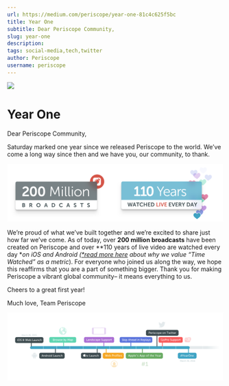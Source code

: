 ```yaml
---
url: https://medium.com/periscope/year-one-81c4c625f5bc
title: Year One
subtitle: Dear Periscope Community,
slug: year-one
description: 
tags: social-media,tech,twitter
author: Periscope
username: periscope
---
```


![](./assets/1*lnk_H-c9JxYiiQ4_IPNjAQ.png)

# Year One

Dear Periscope Community,

Saturday marked one year since we released Periscope to the world. We’ve come a long way since then and we have you, our community, to thank.

![Time Watched represents the total amount of time spent watching live broadcasts on Periscope for iOS & Android. It does not include time spent watching broadcasts within Twitter, on the web at periscope.tv or replays.](./assets/1*e9tql8AAGe1My4wF68EwLA.png)

We’re proud of what we’ve built together and we’re excited to share just how far we’ve come. As of today, over **200 million broadcasts** have been created on Periscope and over **110 years of live video are watched every day **on iOS and Android ([*read more here](https://medium.com/@periscope/periscope-by-the-numbers-6b23dc6a1704#.hs3fv4h4a) about why we value “Time Watched” as a metric*). For everyone who joined us along the way, we hope this reaffirms that you are a part of something bigger. Thank you for making Periscope a vibrant global community– it means everything to us.

Cheers to a great first year!

Much love,
Team Periscope

![](./assets/1*lm3Lte2m0AQSekx7AvSIyA.png)


